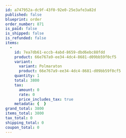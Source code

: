 ```yaml
---
id: a747952a-dc9f-43f0-92e0-25e3afe3a82d
published: false
blueprint: order
order_number: 871
is_paid: false
is_shipped: false
is_refunded: false
items:
  -
    id: 7ea7db61-eccb-4abd-8659-dbd6ebc88fdd
    product: 66e767a9-ee34-4dc4-8681-d09bb59f0cf5
    variant:
      variant: Polmaraton
      product: 66e767a9-ee34-4dc4-8681-d09bb59f0cf5
    quantity: 1
    total: 3800
    tax:
      amount: 0
      rate: 0
      price_includes_tax: true
    metadata: {  }
grand_total: 3800
items_total: 3800
tax_total: 0
shipping_total: 0
coupon_total: 0
---
```

